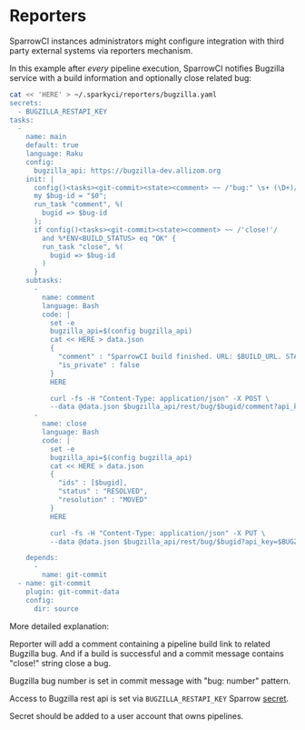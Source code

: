# Reporters

SparrowCI instances administrators might configure integration with
third party external systems via reporters mechanism.

In this example after _every_ pipeline execution, SparrowCI notifies
Bugzilla service with a build information and optionally close related bug:


```bash
cat << 'HERE' > ~/.sparkyci/reporters/bugzilla.yaml
secrets:
  - BUGZILLA_RESTAPI_KEY
tasks:
  - 
    name: main
    default: true
    language: Raku
    config:
      bugzilla_api: https://bugzilla-dev.allizom.org
    init: |
      config()<tasks><git-commit><state><comment> ~~ /"bug:" \s+ (\D+)/;
      my $bug-id = "$0";
      run_task "comment", %(
        bugid => $bug-id
      );
      if config()<tasks><git-commit><state><comment> ~~ /'close!'/ 
        and %*ENV<BUILD_STATUS> eq "OK" {
        run_task "close", %(
          bugid => $bug-id
        )
      }
    subtasks:
      - 
        name: comment
        language: Bash
        code: |
          set -e
          bugzilla_api=$(config bugzilla_api)
          cat << HERE > data.json
          {
            "comment" : "SparrowCI build finished. URL: $BUILD_URL. STATUS: $BUILD_STATUS",
            "is_private" : false
          }      
          HERE

          curl -fs -H "Content-Type: application/json" -X POST \
          --data @data.json $bugzilla_api/rest/bug/$bugid/comment?api_key=$BUGZILLA_RESTAPI_KEY
      - 
        name: close
        language: Bash
        code: |
          set -e
          bugzilla_api=$(config bugzilla_api)
          cat << HERE > data.json
          {
            "ids" : [$bugid],
            "status" : "RESOLVED",
            "resolution" : "MOVED"
          }          
          HERE

          curl -fs -H "Content-Type: application/json" -X PUT \
          --data @data.json $bugzilla_api/rest/bug/$bugid?api_key=$BUGZILLA_RESTAPI_KEY

    depends:
      -
        name: git-commit
  - name: git-commit
    plugin: git-commit-data
    config:
      dir: source
```

More detailed explanation:

Reporter will add a comment containing a pipeline build link to related Bugzilla bug. 
And if a build is successful and a commit message contains "close!" string
close a bug. 

Bugzilla bug number is set in commit message with "bug: number" pattern. 

Access to Bugzilla rest api is set via `BUGZILLA_RESTAPI_KEY` Sparrow [secret](https://github.com/melezhik/SparrowCI#secrets-management).

Secret should be added to a user account that owns pipelines.

